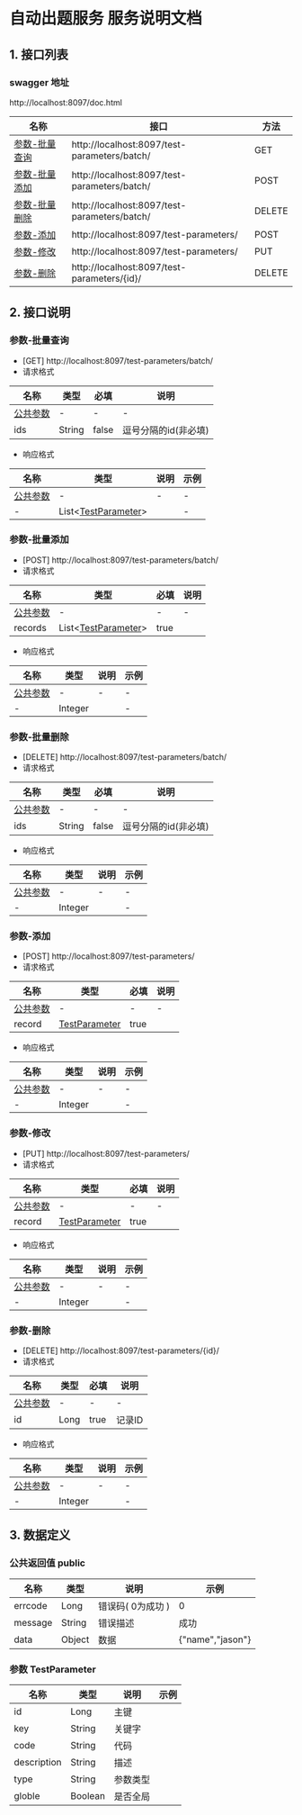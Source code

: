                  
# 自动出题服务 服务说明文档

## 1. 接口列表

### swagger 地址
http://localhost:8097/doc.html

名称|接口|方法
---|---|---
<a href="#batchSelect">参数-批量查询</a>|http://localhost:8097/test-parameters/batch/|GET
<a href="#batchInsert">参数-批量添加</a>|http://localhost:8097/test-parameters/batch/|POST
<a href="#batchDelete">参数-批量删除</a>|http://localhost:8097/test-parameters/batch/|DELETE
<a href="#singleInsert">参数-添加</a>|http://localhost:8097/test-parameters/|POST
<a href="#singleUpdate">参数-修改</a>|http://localhost:8097/test-parameters/|PUT
<a href="#singleDelete">参数-删除</a>|http://localhost:8097/test-parameters/{id}/|DELETE

## 2. 接口说明

### <A NAME="batchSelect">参数-批量查询</A>

- [GET] http://localhost:8097/test-parameters/batch/
- 请求格式

名称|类型|必填|说明
---|---|---|---
<a href="#public">公共参数</a>|-|-|-
ids|String|false|逗号分隔的id(非必填)

- 响应格式

名称|类型|说明|示例
---|---|---|---
<a href="#public">公共参数</a>|-|-|-|-
-|List&lt;<a href="#TestParameter">TestParameter</a>&gt;||-

### <A NAME="batchInsert">参数-批量添加</A>

- [POST] http://localhost:8097/test-parameters/batch/
- 请求格式

名称|类型|必填|说明
---|---|---|---
<a href="#public">公共参数</a>|-|-|-
records|List&lt;<a href="#TestParameter">TestParameter</a>&gt;|true|

- 响应格式

名称|类型|说明|示例
---|---|---|---
<a href="#public">公共参数</a>|-|-|-|-
-|Integer||-

### <A NAME="batchDelete">参数-批量删除</A>

- [DELETE] http://localhost:8097/test-parameters/batch/
- 请求格式

名称|类型|必填|说明
---|---|---|---
<a href="#public">公共参数</a>|-|-|-
ids|String|false|逗号分隔的id(非必填)

- 响应格式

名称|类型|说明|示例
---|---|---|---
<a href="#public">公共参数</a>|-|-|-|-
-|Integer||-

### <A NAME="singleInsert">参数-添加</A>

- [POST] http://localhost:8097/test-parameters/
- 请求格式

名称|类型|必填|说明
---|---|---|---
<a href="#public">公共参数</a>|-|-|-
record|<a href="#TestParameter">TestParameter</a>|true|

- 响应格式

名称|类型|说明|示例
---|---|---|---
<a href="#public">公共参数</a>|-|-|-|-
-|Integer||-

### <A NAME="singleUpdate">参数-修改</A>

- [PUT] http://localhost:8097/test-parameters/
- 请求格式

名称|类型|必填|说明
---|---|---|---
<a href="#public">公共参数</a>|-|-|-
record|<a href="#TestParameter">TestParameter</a>|true|

- 响应格式

名称|类型|说明|示例
---|---|---|---
<a href="#public">公共参数</a>|-|-|-|-
-|Integer||-

### <A NAME="singleDelete">参数-删除</A>

- [DELETE] http://localhost:8097/test-parameters/{id}/
- 请求格式

名称|类型|必填|说明
---|---|---|---
<a href="#public">公共参数</a>|-|-|-
id|Long|true|记录ID

- 响应格式

名称|类型|说明|示例
---|---|---|---
<a href="#public">公共参数</a>|-|-|-|-
-|Integer||-


## 3. 数据定义

### 公共返回值 <A NAME="public">public</A>

名称|类型|说明|示例
---|---|---|---
errcode|Long|错误码( 0为成功 )| 0
message|String|错误描述|成功
data|Object|数据|{"name","jason"}

### 参数 <A NAME="TestParameter">TestParameter</A>

名称|类型|说明|示例
---|---|---|---
id|Long|主键|
key|String|关键字|
code|String|代码|
description|String|描述|
type|String|参数类型|
globle|Boolean|是否全局|
